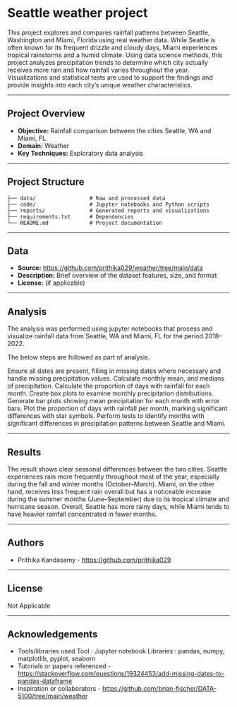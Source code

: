 # Seattle weather project

This project explores and compares rainfall patterns between Seattle, Washington and Miami, Florida using real weather data. While Seattle is often known for its frequent drizzle and cloudy days, Miami experiences tropical rainstorms and a humid climate. Using data science methods, this project analyzes precipitation trends to determine which city actually receives more rain and how rainfall varies throughout the year. Visualizations and statistical tests are used to support the findings and provide insights into each city’s unique weather characteristics.

---

## Project Overview

- **Objective:** Rainfall comparison between the cities Seattle, WA and Miami, FL.
- **Domain:** Weather
- **Key Techniques:** Exploratory data analysis

---

## Project Structure

```
├── data/                 # Raw and processed data
├── code/                 # Jupyter notebooks and Python scripts
├── reports/              # Generated reports and visualizations
├── requirements.txt      # Dependencies
└── README.md             # Project documentation
```

---

## Data

- **Source:** https://github.com/prithika029/weather/tree/main/data
- **Description:** Brief overview of the dataset features, size, and format
- **License:** (if applicable)

---

## Analysis

The analysis was performed using jupyter notebooks that process and visualize rainfall data from Seattle, WA and Miami, FL for the period 2018–2022. 

The below steps are followed as part of analysis.

Ensure all dates are present, filling in missing dates where necessary and handle missing precipitation values.
Calculate monthly mean, and medians of precipitation.
Calculate the proportion of days with rainfall for each month.
Create box plots to examine monthly precipitation distributions.
Generate bar plots showing mean precipitation for each month with error bars.
Plot the proportion of days with rainfall per month, marking significant differences with star symbols.
Perform tests to identify months with significant differences in precipitation patterns between Seattle and Miami.

---

## Results

The result shows clear seasonal differences between the two cities. Seattle experiences rain more frequently throughout most of the year, especially during the fall and winter months (October–March). Miami, on the other hand, receives less frequent rain overall but has a noticeable increase during the summer months (June–September) due to its tropical climate and hurricane season. Overall, Seattle has more rainy days, while Miami tends to have heavier rainfall concentrated in fewer months.

---

## Authors

- Prithika Kandasamy - https://github.com/prithika029

---

## License

Not Applicable

---

## Acknowledgements

- Tools/libraries used 
	Tool : Jupyter notebook 
	Libraries : pandas, numpy, matplotlib, pyplot, seaborn
- Tutorials or papers referenced - https://stackoverflow.com/questions/19324453/add-missing-dates-to-pandas-dataframe
- Inspiration or collaborators - https://github.com/brian-fischer/DATA-5100/tree/main/weather
